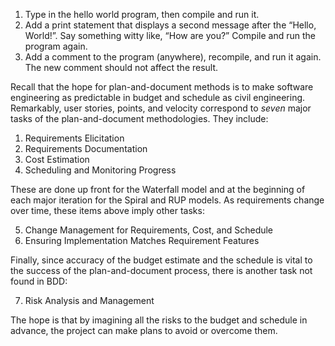 1. Type in the hello world program, then compile and run it.
2. Add a print statement that displays a second message after the “Hello, World!”. Say something witty like, “How are you?” Compile and run the program again.
3. Add a comment to the program (anywhere), recompile, and run it again. The new comment should not affect the result.



Recall that the hope for plan-and-document methods is to make software engineering as predictable in budget and schedule as civil engineering. Remarkably, user stories, points, and velocity correspond to *seven* major tasks of the plan-and-document methodologies. They include:


1. Requirements Elicitation
2. Requirements Documentation
3. Cost Estimation
4. Scheduling and Monitoring Progress


These are done up front for the Waterfall model and at the beginning of each major iteration for the Spiral and RUP models. As requirements change over time,  these items above imply other tasks:


5. Change Management for Requirements, Cost, and Schedule
6. Ensuring Implementation Matches Requirement Features


Finally, since accuracy of the budget estimate and the schedule is vital to the success of the plan-and-document process, there is another task not found in BDD:


7. Risk Analysis and Management


The hope is that by imagining all the risks to the budget and schedule in advance, the project can make plans to avoid or overcome them.
